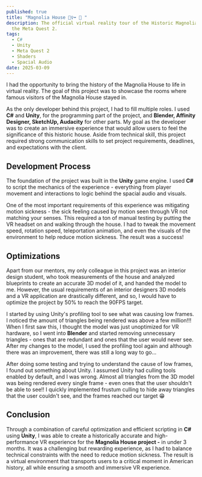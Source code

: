 ```yaml
---
published: true
title: "Magnolia House 🚶‍♀️‍➡️ 🏡 "
description: The official virtual reality tour of the Historic Magnolia House on
  the Meta Quest 2.
tags:
  - C#
  - Unity
  - Meta Quest 2
  - Shaders
  - Spacial Audio
date: 2025-03-09
---
```

I had the opportunity to bring the history of the Magnolia House to life in virtual reality. The goal of this project was to showcase the rooms where famous visitors of the Magnolia House stayed in.

As the only developer behind this project, I had to fill multiple roles. I used **C#** and **Unity**, for the programming part of the project, and **Blender, Affinity Designer, SketchUp, Audacity** for other parts. My goal as the developer was to create an immersive experience that would allow users to feel the significance of this historic house. Aside from technical skill, this project required strong communication skills to set project requirements, deadlines, and expectations with the client.

## Development Process

The foundation of the project was built in the **Unity** game engine. I used **C#** to script the mechanics of the experience - everything from player movement and interactions to logic behind the spacial audio and visuals.

One of the most important requirements of this experience was mitigating motion sickness - the sick feeling caused by motion seen through VR not matching your senses. This required a ton of manual testing by putting the VR headset on and walking through the house. I had to tweak the movement speed, rotation speed, teleportation animation, and even the visuals of the environment to help reduce motion sickness. The result was a success!

## Optimizations

Apart from our mentors, my only colleague in this project was an interior design student, who took measurements of the house and analyzed blueprints to create an accurate 3D model of it, and handed the model to me. However, the usual requirements of an interior designers 3D models and a VR application are drastically different, and so, I would have to optimize the project by 50% to reach the 90FPS target.

I started by using Unity's profiling tool to see what was causing low frames. I noticed the amount of triangles being rendered was above a few million!!! When I first saw this, I thought the model was just unoptimized for VR hardware, so I went into **Blender** and started removing unnecessary triangles - ones that are redundant and ones that the user would never see. After my changes to the model, I used the profiling tool again and although there was an improvement, there was still a long way to go...

After doing some testing and trying to understand the cause of low frames, I found out something about Unity. I assumed Unity had culling tools enabled by default, and I was wrong. Almost all triangles from the 3D model was being rendered every single frame - even ones that the user shouldn't be able to see!! I quickly implemented frustum culling to hide away triangles that the user couldn't see, and the frames reached our target 😁

## Conclusion

Through a combination of careful optimization and efficient scripting in **C#** using **Unity**, I was able to create a historically accurate and high-performance VR experience for the **Magnolia House project -** in under 3 months. It was a challenging but rewarding experience, as I had to balance technical constraints with the need to reduce motion sickness. The result is a virtual environment that transports users to a critical moment in American history, all while ensuring a smooth and immersive VR experience.